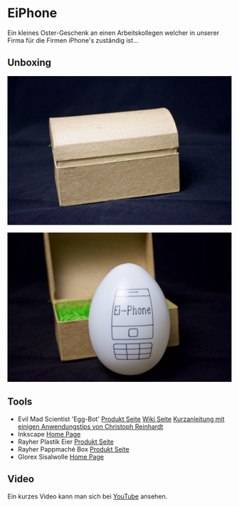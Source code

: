 # EiPhone
Ein kleines Oster-Geschenk an einen Arbeitskollegen welcher in unserer Firma für die Firmen iPhone's zuständig ist...

## Unboxing
![Unboxing Box closed](Ei_Phone_0001.jpg)

![Unboxing Box open](Ei_Phone_0004.jpg)

## Tools
* Evil Mad Scientist 'Egg-Bot' [Produkt Seite](http://shop.evilmadscientist.com/productsmenu/171) [Wiki Seite](http://wiki.evilmadscientist.com/The_Original_Egg-Bot_Kit) [Kurzanleitung mit einigen Anwendungstips von Christoph Reinhardt](http://www.christophreinhardt.ch/images/2013/03/EggBot-Manual-FLZ.pdf)
* Inkscape [Home Page](https://inkscape.org/)
* Rayher Plastik Eier [Produkt Seite](https://rayher-hobby-shop.de/Tischdeko-Accessoires-1/Deko-Artikel/Ostern-1/Plastik-Eier.html)
* Rayher Pappmaché Box [Produkt Seite](https://rayher-hobby-shop.de/Bastelmaterial-1/Boxen-Dosen/Pappmach-Box-Truhe-FSC-Recycled-100-1-1.html)
* Glorex Sisalwolle [Home Page](http://www.glorex.com/)

## Video
Ein kurzes Video kann man sich bei [YouTube](https://www.youtube.com/watch?v=XdKqgozAnC8) ansehen.
